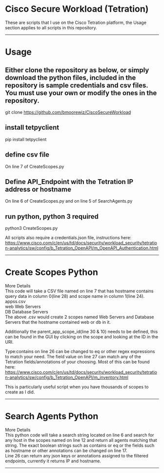 # Cisco Secure Workload (Tetration)
These are scripts that I use on the Cisco Tetration platform, the Usage section applies to all scripts in this repository.

------------------------------------------------------------------------------------------------------------------------------
# Usage  
## Either clone the repository as below, or simply download the python files, included in the repository is sample credentials and csv files. You must use your own or modify the ones in the repository.  
git clone https://github.com/bmoorewiz/CiscoSecureWorkload  
## install tetpyclient  
pip install tetpyclient  
## define csv file 
On line 7 of CreateScopes.py  
## Define API_Endpoint with the Tetration IP address or hostname
On line 6 of CreateScopes.py and on line 5 of SearchAgents.py
## run python, python 3 required  
python3 CreateScopes.py  

All scripts also require a credentials.json file, instructions here: https://www.cisco.com/c/en/us/td/docs/security/workload_security/tetration-analytics/sw/config/b_Tetration_OpenAPI/m_OpenAPI_Authentication.html

------------------------------------------------------------------------------------------------------------------------------
# Create Scopes Python    
More Details  
This code will take a CSV file named on line 7 that has hostname contains query data in column 0(line 28) and scope name in column 1(line 24).  
appss.csv  
web Web Servers  
DB Database Servers  
The above .csv would create 2 scopes named Web Servers and Database Servers that the hostname contained web or db in it.  

Additionally the parent_app_scope_id(line 30 & 10) needs to be defined, this can be found in the GUI by clicking on the scope and looking at the ID in the URI.   

Type:contains on line 26 can be changed to eq or other regex expressions to match your need. The field value on line 27 can match any of the Tetration fields/annotations of your choosing. Most of this can be found here: https://www.cisco.com/c/en/us/td/docs/security/workload_security/tetration-analytics/sw/config/b_Tetration_OpenAPI/m_inventory.html  

This is particularly useful script when you have thousands of scopes to create as I did.  

------------------------------------------------------------------------------------------------------------------------------
# Search Agents Python  
More Details  
This python code will take a search string located on line 6 and search for any host in the scopes named on line 12 and return all agents matching that string. The exact boolean strings such as contains or eq or the fields such as hostname or other annotations can be changed on line 17.   
Line 26 can return any json keys or annotations assigned to the filtered endpoints, currently it returns IP and hostname.   

------------------------------------------------------------------------------------------------------------------------------
